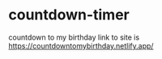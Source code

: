 # countdown-timer
countdown to my birthday link to site is https://countdowntomybirthday.netlify.app/
